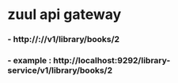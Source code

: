 # zuul api gateway

### - http://<zuul-service-app>:<port>/<service-name>/v1/library/books/2
### - example : http://localhost:9292/library-service/v1/library/books/2